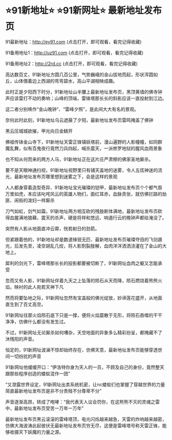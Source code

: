 # ⭐️91新地址⭐️ ⭐️91新网址⭐️ 最新地址发布页



91最新地址：http://ey91.com (点击打开，即可观看，看完记得收藏)

91备用地址1：http://uz91.com (点击打开，即可观看，看完记得收藏)

91备用地址2：http://2rd.cc (点击打开，即可观看，看完记得收藏)




高达数百丈，91新地址方圆几百公里，气势巍峨的金山拔地而起，形状浑圆如丘，山体偎着边上西湖的弯弯碧水，高山平湖相映成趣。

此时正是夕阳西下时分，91新地址山半腰上最新地址发布页，黑顶黄墙的佛寺钟声应该雷打不动的奏响；山峰的顶端，雷锋塔那长长的斜影应该一直投射到江边。

这二者分别唤作“金山晚钟”、“雷峰夕照”，是此间大大有名的景观。

奈何此时此刻，91新地址乌云遮蔽了夕阳，最新地址发布页雷鸣掩盖了佛钟

黑云压城城欲摧，甲光向日金鳞开

佛祖传钵金山寺下，91新地址天雷正锋镇妖塔前，漫山遍野的人影幢幢，如同群魔乱舞，似有百鬼夜行竟然刀兵四起，喊杀震天，一派修罗地狱的腥风血雨景象

也不知从何而来的两方人马，91新地址正在这片庄严肃穆的佛家圣地厮杀。

要不是天眼神通扫视，91新地址视野里只有铺天盖地的迷雾，令人五炫神迷的流光，最新地址发布页哪里想到迷雾之下，会是这样的景观

人人都身穿着造型奇异、91新地址宝光璀璨的铠甲，最新地址发布页个个都气吞万里如虎，本应该叱咤风云的英雄人物们，面红耳赤，血脉贲张，就仿佛拦路的劫匪、闹街的泼妇一样厮杀

刀气如虹，剑气如霜，91新地址两方相互砍的残肢断体满地，最新地址发布页砍得血腥满地狼藉，震天的杀声，硬是将祥和悠远、响遏行云的晚钟声都给淹没了。

突然有人影从地面直冲云霄，恍若射日的劲箭。

但紧跟着他的，91新地址却是数道锋锐无匹、最新地址发布页璀璨夺目的飞剑遁光，后发先至，凌空胡乱几绞，将人影割裂肢解，血肉洋洋洒洒浇灌在了金山的大地上。

犀利的剑光下，雷峰塔那长长的投影都要被切断了，91新网址血肉之躯又怎能承受

忽而又有人影，91新网址伴着九天之上坠落的陨石从天而降，陨石燃烧着熊熊火焰，映衬的此人宛若天神下凡

然而将要坠地之际，91新网址忽然有宝盖般的佛光绽放，妙谛莲花盛开，从地面直生到了百丈高空。

91新网址往那火焰陨石底下只是一撑，便将火焰震散于无形，将陨石吞噬的干干净净，仿佛什么都没有发生过。

不过，91新网址无论厮杀如何嘈杂，天空地面的异象多么精彩纷呈，都掩藏不了沐残阳的声音。

恒定的，91新网址波澜不惊却始终存在，仿佛天意，最新地址发布页能够穿透世间一切纷扰的声音

91新网址他缓缓开口：“伊洛特你身为天人的一员，不顾及自己的身份，竟然整天跟那些程序创造的蝼蚁混作一团”

“又泄露世界设定，91新网址出卖系统机密，让nc蝼蚁们也掌握了穿越世界的力量简直最新地址发布页是非不分贵贱不分尊卑不分”

声音逐渐高昂，转成了咆哮：“我代表天人议会罚你，在这熊熊不灭的灵魂之雷中，最新地址发布页受苦一万年一万年”

最新地址发布页黑云滚滚的雷峰塔顶，电光闪烁越来越急，天雷的炸响越来越密，仿佛大海波涛此起彼伏无最新地址发布页穷无尽，这便是雷峰塔号称天雷正锋，能够收摄天下妖魔的力量之源。
